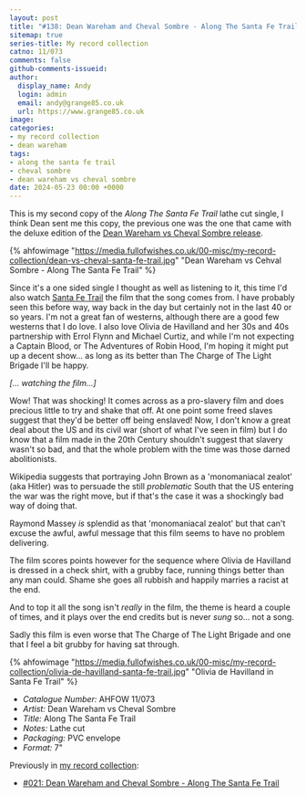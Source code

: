 ```yaml
---
layout: post
title: "#138: Dean Wareham and Cheval Sombre - Along The Santa Fe Trail"
sitemap: true
series-title: My record collection
catno: 11/073
comments: false
github-comments-issueid:
author:
  display_name: Andy
  login: admin
  email: andy@grange85.co.uk
  url: https://www.grange85.co.uk
image:
categories:
- my record collection
- dean wareham
tags:
- along the santa fe trail
- cheval sombre
- dean wareham vs cheval sombre
date: 2024-05-23 00:00 +0000
---
```

This is my second copy of the _Along The Santa Fe Trail_ lathe cut single, I think Dean sent me this copy, the previous one was the one that came with the deluxe edition of the [Dean Wareham vs Cheval Sombre release](/database/dean-wareham/releases/dean-wareham-vs-cheval-sombre/).

{% ahfowimage "https://media.fullofwishes.co.uk/00-misc/my-record-collection/dean-vs-cheval-santa-fe-trail.jpg" "Dean Wareham vs Cehval Sombre - Along The Santa Fe Trail" %}

Since it's a one sided single I thought as well as listening to it, this time I'd also watch [Santa Fe Trail](https://en.wikipedia.org/wiki/Santa_Fe_Trail_(film)) the film that the song comes from. I have probably seen this before way, way back in the day but certainly not in the last 40 or so years. I'm not a great fan of westerns, although there are a good few westerns that I do love. I also love Olivia de Havilland and her 30s and 40s partnership with Errol Flynn and Michael Curtiz, and while I'm not expecting a Captain Blood, or The Adventures of Robin Hood, I'm hoping it might put up a decent show... as long as its better than The Charge of The Light Brigade I'll be happy.

_\[... watching the film...\]_

Wow! That was shocking! It comes across as a pro-slavery film and does precious little to try and shake that off. At one point some freed slaves suggest that they'd be better off being enslaved! Now, I don't know a great deal about the US and its civil war (short of what I've seen in film) but I do know that a film made in the 20th Century shouldn't suggest that slavery wasn't so bad, and that the whole problem with the time was those darned abolitionists.

Wikipedia suggests that portraying John Brown as a 'monomaniacal zealot' (aka Hitler) was to persuade the still _problematic_ South that the US entering the war was the right move, but if that's the case it was a shockingly bad way of doing that.

Raymond Massey _is_ splendid as that 'monomaniacal zealot' but that can't excuse the awful, awful message that this film seems to have no problem delivering.

The film scores points however for the sequence where Olivia de Havilland is dressed in a check shirt, with a grubby face, running things better than any man could. Shame she goes all rubbish and happily marries a racist at the end.

And to top it all the song isn't _really_ in the film, the theme is heard a couple of times, and it plays over the end credits but is never _sung_ so... not a song.

Sadly this film is even worse that The Charge of The Light Brigade and one that I feel a bit grubby for having sat through.

{% ahfowimage "https://media.fullofwishes.co.uk/00-misc/my-record-collection/olivia-de-havilland-santa-fe-trail.jpg" "Olivia de Havilland in Santa Fe Trail" %}

 - *Catalogue Number:* AHFOW 11/073
 - *Artist:* Dean Wareham vs Cheval Sombre
 - *Title:* Along The Santa Fe Trail
 - *Notes:* Lathe cut
 - *Packaging:* PVC envelope
 - *Format:* 7"

 Previously in [my record collection](/category/my-record-collection):
  - [#021: Dean Wareham and Cheval Sombre - Along The Santa Fe Trail](/2023/03/30/my-record-collection-021-dean-wareham-and-cheval-sombre-along-the-santa-fe-trail/)

